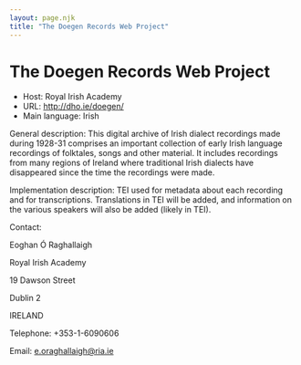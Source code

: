 ```yaml
---
layout: page.njk
title: "The Doegen Records Web Project"
---
```

# The Doegen Records Web Project




* Host: Royal Irish Academy
* URL: <http://dho.ie/doegen/>
* Main language: Irish



General description: This digital archive of Irish
 dialect recordings made during 1928-31 comprises an
 important collection of early Irish language
 recordings of folktales, songs and other material.
 It includes recordings from many regions of Ireland
 where traditional Irish dialects have disappeared
 since the time the recordings were made.



Implementation description:
 TEI used for metadata about each
 recording and for transcriptions. Translations in
 TEI will be added, and information on the various
 speakers will also be added (likely in TEI).



Contact:
 



Eoghan Ó Raghallaigh


Royal Irish Academy
 
 19 Dawson Street
 
 Dublin 2
 
 IRELAND



Telephone: +353-1-6090606



Email: [e.oraghallaigh@ria.ie](mailto:e.oraghallaigh@ria.ie)





